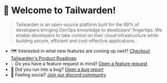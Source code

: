 # 👋 Welcome to Tailwarden!

> Tailwarden is an open-source platform built for the 99% of developers bringing DevOps knowledge to developers’ fingertips. We enable developers to take control on their cloud infrastructure while building secure, efficient and cost-effective applications..
> 

* 🗺️ Interested in what new features are coming up next? [Checkout Tailwarden's Product Roadmap](https://roadmap.tailwarden.com)
* 💡 Do you have a feature request in mind? [Open a feature request](https://github.com/tailwarden/komiser/issues/new?assignees=&labels=&template=feature_request.md&title=)
* 🐛 Did you run into a bug? [Open a bug report](https://github.com/mlabouardy/tailwarden/komiser/new?assignees=&labels=bug&template=bug_report.yml)
* 🦩 Feeling social? [Join our discord community](https://www.discord.tailwarden.com)
